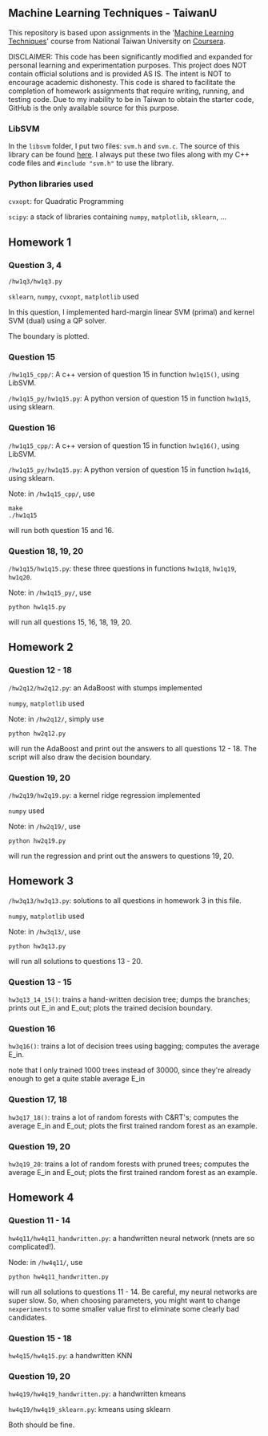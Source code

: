 ## Machine Learning Techniques - TaiwanU

This repository is based upon assignments in the '[Machine Learning Techniques](https://www.coursera.org/course/ntumltwo)' course from National Taiwan University on [Coursera](https://www.coursera.org/).

DISCLAIMER:
This code has been significantly modified and expanded for personal learning and experimentation purposes.
This project does NOT contain official solutions and is provided AS IS.
The intent is NOT to encourage academic dishonesty.
This code is shared to facilitate the completion of homework assignments that require writing, running, and testing code.
Due to my inability to be in Taiwan to obtain the starter code, GitHub is the only available source for this purpose.

### LibSVM
In the `libsvm` folder, I put two files: `svm.h` and `svm.c`. The source of this library can be found [here](https://github.com/cjlin1/libsvm). I always put these two files along with my C++ code files and `#include "svm.h"` to use the library.

### Python libraries used
`cvxopt`: for Quadratic Programming

`scipy`: a stack of libraries containing `numpy`, `matplotlib`, `sklearn`, ...


## Homework 1
### Question 3, 4
`/hw1q3/hw1q3.py`

`sklearn`, `numpy`, `cvxopt`, `matplotlib` used

In this question, I implemented hard-margin linear SVM (primal) and kernel SVM (dual) using a QP solver.

The boundary is plotted.

### Question 15
`/hw1q15_cpp/`: A c++ version of question 15 in function `hw1q15()`, using LibSVM.

`/hw1q15_py/hw1q15.py`: A python version of question 15 in function `hw1q15`, using sklearn.

### Question 16
`/hw1q15_cpp/`: A c++ version of question 15 in function `hw1q16()`, using LibSVM.

`/hw1q15_py/hw1q15.py`: A python version of question 15 in function `hw1q16`, using sklearn.

Note: in `/hw1q15_cpp/`, use

    make
    ./hw1q15
    
will run both question 15 and 16.

### Question 18, 19, 20
`/hw1q15/hw1q15.py`: these three questions in functions `hw1q18`, `hw1q19`, `hw1q20`.

Note: in `/hw1q15_py/`, use

	python hw1q15.py

will run all questions 15, 16, 18, 19, 20.

## Homework 2
### Question 12 - 18
`/hw2q12/hw2q12.py`: an AdaBoost with stumps implemented

`numpy`, `matplotlib` used

Note: in `/hw2q12/`, simply use

    python hw2q12.py
    
will run the AdaBoost and print out the answers to all questions 12 - 18. The script will also draw the decision boundary.

### Question 19, 20
`/hw2q19/hw2q19.py`: a kernel ridge regression implemented

`numpy` used

Note: in `/hw2q19/`, use

    python hw2q19.py
    
will run the regression and print out the answers to questions 19, 20.

## Homework 3
`/hw3q13/hw3q13.py`: solutions to all questions in homework 3 in this file.

`numpy`, `matplotlib` used

Note: in `/hw3q13/`, use

    python hw3q13.py

will run all solutions to questions 13 - 20.

### Question 13 - 15
`hw3q13_14_15()`: trains a hand-written decision tree; dumps the branches; prints out E_in and E_out; plots the trained decision boundary.

### Question 16
`hw3q16()`: trains a lot of decision trees using bagging; computes the average E_in.

note that I only trained 1000 trees instead of 30000, since they're already enough to get a quite stable average E_in

### Question 17, 18
`hw3q17_18()`: trains a lot of random forests with C&RT's; computes the average E_in and E_out; plots the first trained random forest as an example.

### Question 19, 20
`hw3q19_20`: trains a lot of random forests with pruned trees; computes the average E_in and E_out; plots the first trained random forest as an example.

## Homework 4
### Question 11 - 14
`hw4q11/hw4q11_handwritten.py`: a handwritten neural network (nnets are so complicated!).

Node: in `/hw4q11/`, use

    python hw4q11_handwritten.py
    
will run all solutions to questions 11 - 14. Be careful, my neural networks are super slow. So, when choosing parameters, you might want to change `nexperiments` to some smaller value first to eliminate some clearly bad candidates.

### Question 15 - 18
`hw4q15/hw4q15.py`: a handwritten KNN

### Question 19, 20
`hw4q19/hw4q19_handwritten.py`: a handwritten kmeans

`hw4q19/hw4q19_sklearn.py`: kmeans using sklearn

Both should be fine.